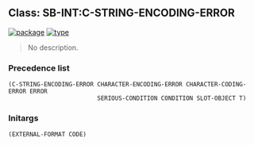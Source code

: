 ## Class: SB-INT:C-STRING-ENCODING-ERROR
[![package](https://img.shields.io/badge/Package-SB--INT-5f9ea0.svg?style=social&colorA=999999)](../) [![type](https://img.shields.io/badge/Type-Class-5f9ea0.svg?style=social&colorA=999999)](../#class) 

> No description.

### Precedence list
```
(C-STRING-ENCODING-ERROR CHARACTER-ENCODING-ERROR CHARACTER-CODING-ERROR ERROR
                         SERIOUS-CONDITION CONDITION SLOT-OBJECT T)
```
### Initargs
```
(EXTERNAL-FORMAT CODE)
```
